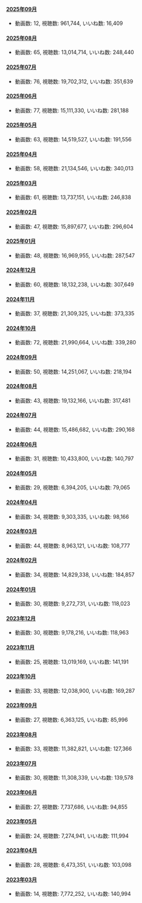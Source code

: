 #### [2025年09月](videos/202509 "wikilink")

-   動画数: 12, 視聴数: 961,744, いいね数: 16,409

#### [2025年08月](videos/202508 "wikilink")

-   動画数: 65, 視聴数: 13,014,714, いいね数: 248,440

#### [2025年07月](videos/202507 "wikilink")

-   動画数: 76, 視聴数: 19,702,312, いいね数: 351,639

#### [2025年06月](videos/202506 "wikilink")

-   動画数: 77, 視聴数: 15,111,330, いいね数: 281,188

#### [2025年05月](videos/202505 "wikilink")

-   動画数: 63, 視聴数: 14,519,527, いいね数: 191,556

#### [2025年04月](videos/202504 "wikilink")

-   動画数: 58, 視聴数: 21,134,546, いいね数: 340,013

#### [2025年03月](videos/202503 "wikilink")

-   動画数: 61, 視聴数: 13,737,151, いいね数: 246,838

#### [2025年02月](videos/202502 "wikilink")

-   動画数: 47, 視聴数: 15,897,677, いいね数: 296,604

#### [2025年01月](videos/202501 "wikilink")

-   動画数: 48, 視聴数: 16,969,955, いいね数: 287,547

#### [2024年12月](videos/202412 "wikilink")

-   動画数: 60, 視聴数: 18,132,238, いいね数: 307,649

#### [2024年11月](videos/202411 "wikilink")

-   動画数: 37, 視聴数: 21,309,325, いいね数: 373,335

#### [2024年10月](videos/202410 "wikilink")

-   動画数: 72, 視聴数: 21,990,664, いいね数: 339,280

#### [2024年09月](videos/202409 "wikilink")

-   動画数: 50, 視聴数: 14,251,067, いいね数: 218,194

#### [2024年08月](videos/202408 "wikilink")

-   動画数: 43, 視聴数: 19,132,166, いいね数: 317,481

#### [2024年07月](videos/202407 "wikilink")

-   動画数: 44, 視聴数: 15,486,682, いいね数: 290,168

#### [2024年06月](videos/202406 "wikilink")

-   動画数: 31, 視聴数: 10,433,800, いいね数: 140,797

#### [2024年05月](videos/202405 "wikilink")

-   動画数: 29, 視聴数: 6,394,205, いいね数: 79,065

#### [2024年04月](videos/202404 "wikilink")

-   動画数: 34, 視聴数: 9,303,335, いいね数: 98,166

#### [2024年03月](videos/202403 "wikilink")

-   動画数: 44, 視聴数: 8,963,121, いいね数: 108,777

#### [2024年02月](videos/202402 "wikilink")

-   動画数: 34, 視聴数: 14,829,338, いいね数: 184,857

#### [2024年01月](videos/202401 "wikilink")

-   動画数: 30, 視聴数: 9,272,731, いいね数: 118,023

#### [2023年12月](videos/202312 "wikilink")

-   動画数: 30, 視聴数: 9,178,216, いいね数: 118,963

#### [2023年11月](videos/202311 "wikilink")

-   動画数: 25, 視聴数: 13,019,169, いいね数: 141,191

#### [2023年10月](videos/202310 "wikilink")

-   動画数: 33, 視聴数: 12,038,900, いいね数: 169,287

#### [2023年09月](videos/202309 "wikilink")

-   動画数: 27, 視聴数: 6,363,125, いいね数: 85,996

#### [2023年08月](videos/202308 "wikilink")

-   動画数: 33, 視聴数: 11,382,821, いいね数: 127,366

#### [2023年07月](videos/202307 "wikilink")

-   動画数: 30, 視聴数: 11,308,339, いいね数: 139,578

#### [2023年06月](videos/202306 "wikilink")

-   動画数: 27, 視聴数: 7,737,686, いいね数: 94,855

#### [2023年05月](videos/202305 "wikilink")

-   動画数: 24, 視聴数: 7,274,941, いいね数: 111,994

#### [2023年04月](videos/202304 "wikilink")

-   動画数: 28, 視聴数: 6,473,351, いいね数: 103,098

#### [2023年03月](videos/202303 "wikilink")

-   動画数: 14, 視聴数: 7,772,252, いいね数: 140,994

